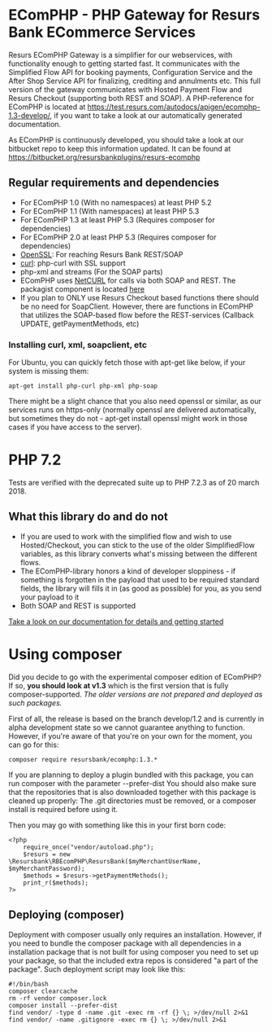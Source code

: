 # EComPHP - PHP Gateway for Resurs Bank ECommerce Services #

Resurs EComPHP Gateway is a simplifier for our webservices, with functionality enough to getting started fast. It communicates with the Simplified Flow API for booking payments, Configuration Service and the After Shop Service API for finalizing, crediting and annulments etc. This full version of the gateway communicates with Hosted Payment Flow and Resurs Checkout (supporting both REST and SOAP). A PHP-reference for EComPHP is located at https://test.resurs.com/autodocs/apigen/ecomphp-1.3-develop/, if you want to take a look at our automatically generated documentation.

As EComPHP is continuously developed, you should take a look at our bitbucket repo to keep this information updated. It can be found at https://bitbucket.org/resursbankplugins/resurs-ecomphp


## Regular requirements and dependencies

* For EComPHP 1.0 (With no namespaces) at least PHP 5.2
* For EComPHP 1.1 (With namespaces) at least PHP 5.3
* For EComPHP 1.3 at least PHP 5.3 (Requires composer for dependencies)
* For EComPHP 2.0 at least PHP 5.3 (Requires composer for dependencies)
* [OpenSSL](https://www.openssl.org): For reaching Resurs Bank REST/SOAP
* [curl](https://curl.haxx.se): php-curl with SSL support
* php-xml and streams (For the SOAP parts)
* EComPHP uses [NetCURL](https://www.netcurl.org) for calls via both SOAP and REST. The packagist component is located [here](https://www.netcurl.org/packagist)
* If you plan to ONLY use Resurs Checkout based functions there should be no need for SoapClient. However, there are functions in EComPHP that utilizes the SOAP-based flow before the REST-services (Callback UPDATE, getPaymentMethods, etc)

### Installing curl, xml, soapclient, etc

For Ubuntu, you can quickly fetch those with apt-get like below, if your system is missing them:

    apt-get install php-curl php-xml php-soap
     
There might be a slight chance that you also need openssl or similar, as our services runs on https-only (normally openssl are delivered automatically, but sometimes they do not - apt-get install openssl might work in those cases if you have access to the server).


# PHP 7.2

Tests are verified with the deprecated suite up to PHP 7.2.3 as of 20 march 2018.


## What this library do and do not

* If you are used to work with the simplified flow and wish to use Hosted/Checkout, you can stick to the use of the older SimplifiedFlow variables, as this library converts what's missing between the different flows.
* The EComPHP-library honors a kind of developer sloppiness - if something is forgotten in the payload that used to be required standard fields, the library will fills it in (as good as possible) for you, as you send your payload to it
* Both SOAP and REST is supported

[Take a look on our documentation for details and getting started](https://test.resurs.com/docs/x/TYNM)



# Using composer

Did you decide to go with the experimental composer edition of EComPHP?
If so, **you should look at v1.3** which is the first version that is fully composer-supported. *The older versions are not prepared and deployed as such packages.*

First of all, the release is based on the branch develop/1.2 and is currently in alpha development state so we cannot guarantee anything to function. However, if you're aware of that you're on your own for the moment, you can go for this:

    composer require resursbank/ecomphp:1.3.*

If you are planning to deploy a plugin bundled with this package, you can run composer with the parameter --prefer-dist
You should also make sure that the repositories that is also downloaded together with this package is cleaned up properly: The .git directories must be removed, or a composer install is required before using it.

Then you may go with something like this in your first born code:

    <?php
        require_once("vendor/autoload.php");
        $resurs = new \Resursbank\RBEcomPHP\ResursBank($myMerchantUserName, $myMerchantPassword);
        $methods = $resurs->getPaymentMethods();
        print_r($methods);
    ?>


## Deploying (composer)

Deployment with composer usually only requires an installation. However, if you need to bundle the composer package with all dependencies in a installation package that is not built for using composer you need to set up your package, so that the included extra repos is considered "a part of the package". Such deployment script may look like this:

    #!/bin/bash
    composer clearcache
    rm -rf vendor composer.lock
    composer install --prefer-dist
    find vendor/ -type d -name .git -exec rm -rf {} \; >/dev/null 2>&1
    find vendor/ -name .gitignore -exec rm {} \; >/dev/null 2>&1
